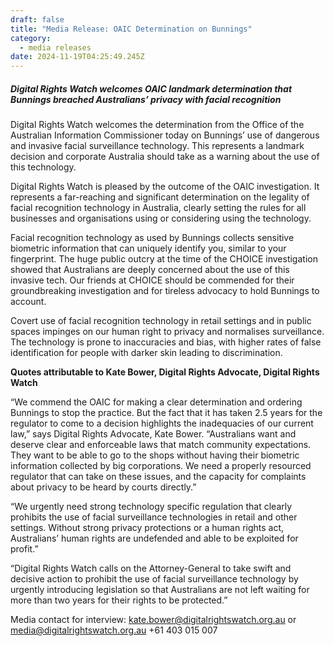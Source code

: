 ```yaml
---
draft: false
title: "Media Release: OAIC Determination on Bunnings"
category:
  - media releases
date: 2024-11-19T04:25:49.245Z
---
```

##### Digital Rights Watch welcomes OAIC landmark determination that Bunnings breached Australians’ privacy with facial recognition

Digital Rights Watch welcomes the determination from the Office of the Australian Information Commissioner today on Bunnings’ use of dangerous and invasive facial surveillance technology. This represents a landmark decision and corporate Australia should take as a warning about the use of this technology.

Digital Rights Watch is pleased by the outcome of the OAIC investigation. It represents a far-reaching and significant determination on the legality of facial recognition technology in Australia, clearly setting the rules for all businesses and organisations using or considering using the technology.

Facial recognition technology as used by Bunnings collects sensitive biometric information that can uniquely identify you, similar to your fingerprint. The huge public outcry at the time of the CHOICE investigation showed that Australians are deeply concerned about the use of this invasive tech. Our friends at CHOICE should be commended for their groundbreaking investigation and for tireless advocacy to hold Bunnings to account.

Covert use of facial recognition technology in retail settings and in public spaces impinges on our human right to privacy and normalises surveillance. The technology is prone to inaccuracies and bias, with higher rates of false identification for people with darker skin leading to discrimination.

**Quotes attributable to Kate Bower, Digital Rights Advocate, Digital Rights Watch**

“We commend the OAIC for making a clear determination and ordering Bunnings to stop the practice. But the fact that it has taken 2.5 years for the regulator to come to a decision highlights the inadequacies of our current law,” says Digital Rights Advocate, Kate Bower.  “Australians want and deserve clear and enforceable laws that match community expectations. They want to be able to go to the shops without having their biometric information collected by big corporations. We need a properly resourced regulator that can take on these issues, and the capacity for complaints about privacy to be heard by courts directly.”

“We urgently need strong technology specific regulation that clearly prohibits the use of facial surveillance technologies in retail and other settings. Without strong privacy protections or a human rights act, Australians’ human rights are undefended and able to be exploited for profit.” 

“Digital Rights Watch calls on the Attorney-General to take swift and decisive action to prohibit the use of facial surveillance technology by urgently introducing legislation so that Australians are not left waiting for more than two years for their rights to be protected.”  

Media contact for interview: kate.bower@digitalrightswatch.org.au or media@digitalrightswatch.org.au +61 403 015 007